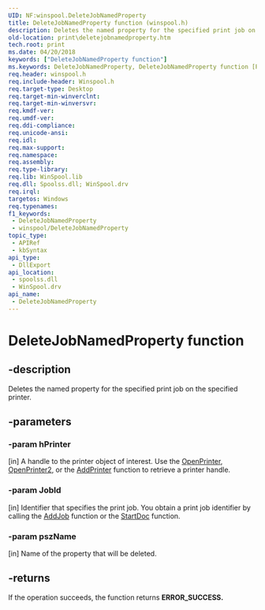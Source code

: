 ```yaml
---
UID: NF:winspool.DeleteJobNamedProperty
title: DeleteJobNamedProperty function (winspool.h)
description: Deletes the named property for the specified print job on the specified printer.
old-location: print\deletejobnamedproperty.htm
tech.root: print
ms.date: 04/20/2018
keywords: ["DeleteJobNamedProperty function"]
ms.keywords: DeleteJobNamedProperty, DeleteJobNamedProperty function [Print Devices], print.deletejobnamedproperty, winspool/DeleteJobNamedProperty
req.header: winspool.h
req.include-header: Winspool.h
req.target-type: Desktop
req.target-min-winverclnt: 
req.target-min-winversvr: 
req.kmdf-ver: 
req.umdf-ver: 
req.ddi-compliance: 
req.unicode-ansi: 
req.idl: 
req.max-support: 
req.namespace: 
req.assembly: 
req.type-library: 
req.lib: WinSpool.lib
req.dll: Spoolss.dll; WinSpool.drv
req.irql: 
targetos: Windows
req.typenames: 
f1_keywords:
 - DeleteJobNamedProperty
 - winspool/DeleteJobNamedProperty
topic_type:
 - APIRef
 - kbSyntax
api_type:
 - DllExport
api_location:
 - spoolss.dll
 - WinSpool.drv
api_name:
 - DeleteJobNamedProperty
---
```


# DeleteJobNamedProperty function


## -description

Deletes the named property for the specified print job on the specified printer.

## -parameters

### -param hPrinter 

[in]
A handle to the printer object of interest. Use the <a href="/windows-hardware/drivers/print/openprinter">OpenPrinter</a>, <a href="/windows/win32/printdocs/openprinter2">OpenPrinter2</a>, or the <a href="/windows/win32/printdocs/addprinter">AddPrinter</a> function to retrieve a printer handle.

### -param JobId 

[in]
Identifier that specifies the print job. You obtain a print job identifier by calling the <a href="/windows/win32/printdocs/addjob">AddJob</a> function or the <a href="/windows-hardware/drivers/ddi/printoem/nf-printoem-oemstartdoc">StartDoc</a> function.

### -param pszName 

[in]
Name of the property that will be deleted.

## -returns

If the operation succeeds, the function returns <b>ERROR_SUCCESS.</b>
